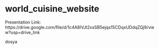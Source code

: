 # world_cuisine_website
<p>Presentation Link: https://drive.google.com/file/d/1c4A8lVJt2xsSB5ejqs15CDqxUDdqZQj9/view?usp=drive_link </p>

dosya
